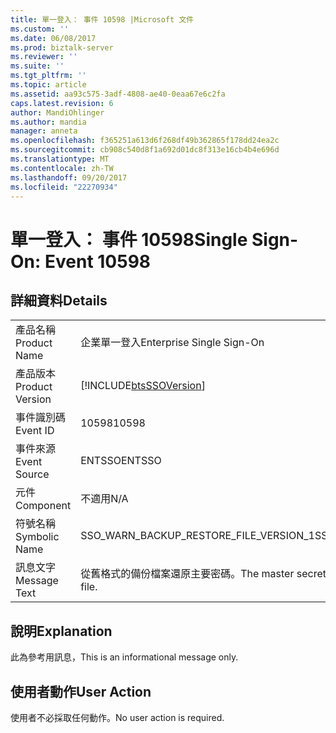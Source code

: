 ```yaml
---
title: 單一登入： 事件 10598 |Microsoft 文件
ms.custom: ''
ms.date: 06/08/2017
ms.prod: biztalk-server
ms.reviewer: ''
ms.suite: ''
ms.tgt_pltfrm: ''
ms.topic: article
ms.assetid: aa93c575-3adf-4808-ae40-0eaa67e6c2fa
caps.latest.revision: 6
author: MandiOhlinger
ms.author: mandia
manager: anneta
ms.openlocfilehash: f365251a613d6f268df49b362865f178dd24ea2c
ms.sourcegitcommit: cb908c540d8f1a692d01dc8f313e16cb4b4e696d
ms.translationtype: MT
ms.contentlocale: zh-TW
ms.lasthandoff: 09/20/2017
ms.locfileid: "22270934"
---
```

# <a name="single-sign-on-event-10598"></a><span data-ttu-id="4645b-102">單一登入： 事件 10598</span><span class="sxs-lookup"><span data-stu-id="4645b-102">Single Sign-On: Event 10598</span></span>
## <a name="details"></a><span data-ttu-id="4645b-103">詳細資料</span><span class="sxs-lookup"><span data-stu-id="4645b-103">Details</span></span>  
  
|||  
|-|-|  
|<span data-ttu-id="4645b-104">產品名稱</span><span class="sxs-lookup"><span data-stu-id="4645b-104">Product Name</span></span>|<span data-ttu-id="4645b-105">企業單一登入</span><span class="sxs-lookup"><span data-stu-id="4645b-105">Enterprise Single Sign-On</span></span>|  
|<span data-ttu-id="4645b-106">產品版本</span><span class="sxs-lookup"><span data-stu-id="4645b-106">Product Version</span></span>|[!INCLUDE[btsSSOVersion](../includes/btsssoversion-md.md)]|  
|<span data-ttu-id="4645b-107">事件識別碼</span><span class="sxs-lookup"><span data-stu-id="4645b-107">Event ID</span></span>|<span data-ttu-id="4645b-108">10598</span><span class="sxs-lookup"><span data-stu-id="4645b-108">10598</span></span>|  
|<span data-ttu-id="4645b-109">事件來源</span><span class="sxs-lookup"><span data-stu-id="4645b-109">Event Source</span></span>|<span data-ttu-id="4645b-110">ENTSSO</span><span class="sxs-lookup"><span data-stu-id="4645b-110">ENTSSO</span></span>|  
|<span data-ttu-id="4645b-111">元件</span><span class="sxs-lookup"><span data-stu-id="4645b-111">Component</span></span>|<span data-ttu-id="4645b-112">不適用</span><span class="sxs-lookup"><span data-stu-id="4645b-112">N/A</span></span>|  
|<span data-ttu-id="4645b-113">符號名稱</span><span class="sxs-lookup"><span data-stu-id="4645b-113">Symbolic Name</span></span>|<span data-ttu-id="4645b-114">SSO_WARN_BACKUP_RESTORE_FILE_VERSION_1</span><span class="sxs-lookup"><span data-stu-id="4645b-114">SSO_WARN_BACKUP_RESTORE_FILE_VERSION_1</span></span>|  
|<span data-ttu-id="4645b-115">訊息文字</span><span class="sxs-lookup"><span data-stu-id="4645b-115">Message Text</span></span>|<span data-ttu-id="4645b-116">從舊格式的備份檔案還原主要密碼。</span><span class="sxs-lookup"><span data-stu-id="4645b-116">The master secrets were restored from an older format backup file.</span></span>|  
  
## <a name="explanation"></a><span data-ttu-id="4645b-117">說明</span><span class="sxs-lookup"><span data-stu-id="4645b-117">Explanation</span></span>  
 <span data-ttu-id="4645b-118">此為參考用訊息，</span><span class="sxs-lookup"><span data-stu-id="4645b-118">This is an informational message only.</span></span>  
  
## <a name="user-action"></a><span data-ttu-id="4645b-119">使用者動作</span><span class="sxs-lookup"><span data-stu-id="4645b-119">User Action</span></span>  
 <span data-ttu-id="4645b-120">使用者不必採取任何動作。</span><span class="sxs-lookup"><span data-stu-id="4645b-120">No user action is required.</span></span>